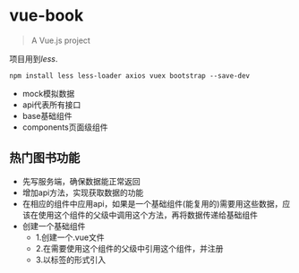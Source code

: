 # vue-book

> A Vue.js project

 项目用到*less*.
```
npm install less less-loader axios vuex bootstrap --save-dev
```
- mock模拟数据
- api代表所有接口
- base基础组件
- components页面级组件

## 热门图书功能
- 先写服务端，确保数据能正常返回
- 增加api方法，实现获取数据的功能
- 在相应的组件中应用api，如果是一个基础组件(能复用的)需要用这些数据，应该在使用这个组件的父级中调用这个方法，再将数据传递给基础组件
- 创建一个基础组件
  - 1.创建一个.vue文件
  - 2.在需要使用这个组件的父级中引用这个组件，并注册
  - 3.以标签的形式引入

